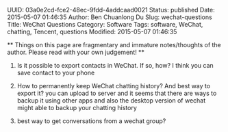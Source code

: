 UUID: 03a0e2cd-fce2-48ec-9fdd-4addcaad0021
Status: published
Date: 2015-05-07 01:46:35
Author: Ben Chuanlong Du
Slug: wechat-questions
Title: WeChat Questions
Category: Software
Tags: software, WeChat, chatting, Tencent, questions
Modified: 2015-05-07 01:46:35

**
Things on this page are
fragmentary and immature notes/thoughts of the author.
Please read with your own judgement!
**

1. Is it possible to export contacts in WeChat. 
If so, how?
I think you can save contact to your phone

2. How to permanently keep WeChat chatting history?
And best way to export it?
you can upload to server 
and it seems that there are ways to backup it using other apps
and also the desktop version of wechat might able to backup your chatting history

3. best way to get conversations from a wechat group?

